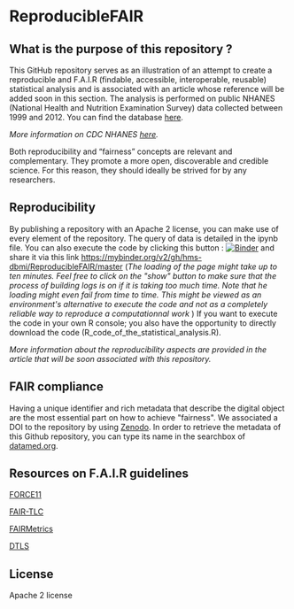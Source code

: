 # ReproducibleFAIR

## What is the purpose of this repository ?

This GitHub repository serves as an illustration of an attempt to create a reproducible and F.A.I.R (findable, accessible, interoperable, reusable) statistical analysis and is associated with an article whose reference will be added soon in this section. The analysis is performed on public NHANES (National Health and Nutrition Examination Survey) data collected between 1999 and 2012. You can find the database [here](https://nhanes.hms.harvard.edu/). 

_More information on CDC NHANES [here](https://www.cdc.gov/nchs/nhanes/index.htm)._

Both reproducibility and “fairness” concepts are relevant and complementary. They promote a more open, discoverable and credible science. For this reason, they should ideally be strived for by any researchers.

## Reproducibility

By publishing a repository with an Apache 2 license, you can make use of every element of the repository. The query of data is detailed in the ipynb file.
You can also execute the code by clicking this button : [![Binder](https://mybinder.org/badge.svg)](https://mybinder.org/v2/gh/hms-dbmi/ReproducibleFAIR/master) and share it via this link https://mybinder.org/v2/gh/hms-dbmi/ReproducibleFAIR/master
(_The loading of the page might take up to ten minutes. Feel free to click on the "show" button to make sure that the process of building logs is on if it is taking too much time. Note that he loading might even fail from time to time. This might be viewed as an environment's alternative to execute the code and not as a completely reliable way to reproduce a computationnal work_ )
If you want to execute the code in your own R console; you also have the opportunity to directly download the code (R_code_of_the_statistical_analysis.R).

_More information about the reproducibility aspects are provided in the article that will be soon associated with this repository._

## FAIR compliance

Having a unique identifier and rich metadata that describe the digital object are the most essential part on how to achieve "fairness". We associated a DOI to the repository by using [Zenodo](https://zenodo.org/).
In order to retrieve the metadata of this Github repository, you can type its name in the searchbox of [datamed.org](https://datamed.org/). 

## Resources on F.A.I.R guidelines

 [FORCE11](https://www.force11.org/fairprinciples) 
 
 [FAIR-TLC](bit.ly/fair-tlc) 
 
 [FAIRMetrics](https://github.com/FAIRMetrics/Metrics) 
 
 [DTLS](https://www.dtls.nl/fair-data/fair-principles-explained) 

## License

Apache 2 license
